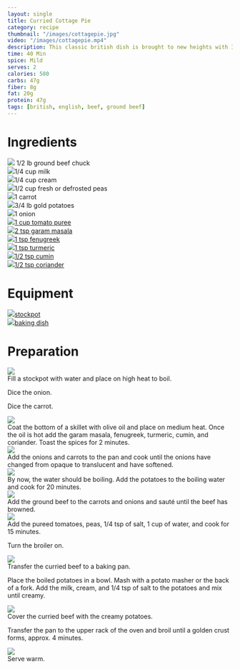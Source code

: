 ```yaml
---
layout: single
title: Curried Cottage Pie
category: recipe
thumbnail: "/images/cottagepie.jpg"
video: "/images/cottagepie.mp4"
description: This classic british dish is brought to new heights with Indian spices. Onions, carrots, peas, tomatoes and beef are coated in aromatic Indian spices and topped with a potato crust.
time: 40 Min
spice: Mild
serves: 2
calories: 580
carbs: 47g
fiber: 8g
fat: 20g
protein: 47g
tags: [british, english, beef, ground beef]
---
```

<div id= "ingredienthdr">
<h1>Ingredients</h1>
</div>

<div id="ingredients">
<div id="ingredientone"><img src="/images/groundbeef.jpeg"/> 1/2 lb ground beef chuck </div>
<div id="ingredienttwo"><img src="/images/milk.jpeg"/>1/4 cup milk</div>
<div id="ingredientthree"><img src="/images/cream.jpeg"/>1/4 cup cream</div>
<div id="ingredientfour"><img src="/images/peas.jpeg"/>1/2 cup fresh or defrosted peas</div>
</div>

<div id="ingredients">
<div id="ingredientone"><img src="/images/carrot.jpeg"/>1 carrot</div>
<div id="ingredienttwo"><img src="/images/goldpotatoes.jpeg"/>3/4 lb gold potatoes</div>
<div id="ingredientthree"><img src="/images/onion.jpeg"/>1 onion</div>
<div id="ingredientfour"><a href="https://www.amazon.com/Cento-Tomato-Puree-28-Ounce-Cans/dp/B001SAWI38/ref=as_li_ss_tl?s=grocery&ie=UTF8&qid=1482333195&sr=1-3&keywords=cento+tomato&linkCode=ll1&tag=cilalime09-20&linkId=ccb14c2a0715f68ddd77ec1f32cb0670"><img src="/images/tomatopuree.jpeg"/>1 cup tomato puree</a></div>
</div>

<div id="ingredients">
<div id="ingredientone"><a href=""><img src="/images/garammasala.jpeg"/>2 tsp garam masala</a></div>
<div id="ingredienttwo"><a href=""><img src="/images/fenugreek.jpeg"/>1 tsp fenugreek</a></div>
<div id="ingredientthree"><a href=""><img src="/images/turmeric.jpeg"/>1 tsp turmeric</a></div>
<div id="ingredientfour"><a href=""><img src="/images/groundcumin.jpeg"/>1/2 tsp cumin</a></div>
</div>

<div id="ingredients">
<div id="ingredientone"><a href="b"><img src="/images/groundcoriander.jpeg"/>1/2 tsp coriander</a></div>
</div>

<div id= "equipmenthdr">
<h1>Equipment</h1>
</div>

<div id="equipment">
<div id="equipmentone"><a href="https://www.amazon.com/Creuset-Signature-Round-French-Truffle/dp/B0076NOFSC/ref=as_li_ss_tl?s=kitchen&rps=1&ie=UTF8&qid=1481598867&sr=1-38&keywords=le+creuset&refinements=p_85:2470955011&th=1&linkCode=ll1&tag=cilalime09-20&linkId=9987204213f6c7ac4d1e12889972e623"><img src="/images/stockpot.jpeg"/>stockpot </a></div>
<div id="equipmenttwo"><a href="https://www.amazon.com/Emile-Henry-Ruffled-Pie-Dish/dp/B00T4ANGGM/ref=as_li_ss_tl?rps=1&ie=UTF8&qid=1482369145&sr=8-16&keywords=emile+henry+baking+dish&refinements=p_85:2470955011&th=1&linkCode=ll1&tag=cilalime09-20&linkId=c5ed42d9b8321456f660c50b43419fe4"><img src="/images/piedish.jpeg"/>baking dish </a></div>
</div>

<div id="preparation">
<h1>Preparation</h1>
</div>

<div id="instruction">
<div id="image"><img src="/images/cottagepie1.jpeg"/> </div>
<div id="step">Fill a stockpot with water and place on high heat to boil.
<p>Dice the onion.</p>
<p> Dice the carrot.</p></div>
</div>

<div id="instruction">
<div id="image"><img src="/images/cottagepie2.jpeg"/> </div>
<div id="step">Coat the bottom of a skillet with olive oil and place on medium heat. Once the oil is hot add the garam masala, fenugreek, turmeric, cumin, and coriander. Toast the spices for 2 minutes.</div>
</div>

<div id="instruction">
<div id="image"><img src="/images/cottagepie3.jpeg"/> </div>
<div id="step">Add the onions and carrots to the pan and cook until the onions have changed from opaque to translucent and have softened.</div>
</div>

<div id="instruction">
<div id="image"><img src="/images/cottagepie4.jpeg"/> </div>
<div id="step">By now, the water should be boiling. Add the potatoes to the boiling water and cook for 20 minutes.</div>
</div>

<div id="instruction">
<div id="image"><img src="/images/cottagepie5.jpeg"/> </div>
<div id="step">Add the ground beef to the carrots and onions and sauté until the beef has browned.</div>
</div>

<div id="instruction">
<div id="image"><img src="/images/cottagepie6.jpeg"/> </div>
<div id="step">Add the pureed tomatoes, peas, 1/4 tsp of salt, 1 cup of water, and cook for 15 minutes.
<p>Turn the broiler on.</p></div>
</div>

<div id="instruction">
<div id="image"><img src="/images/cottagepie7.jpeg"/> </div>
<div id="step">Transfer the curried beef to a baking pan.
<p>Place the boiled potatoes in a bowl. Mash with a potato masher or the back of a fork. Add the milk, cream, and 1/4 tsp of salt to the potatoes and mix until creamy.</p></div>
</div>

<div id="instruction">
<div id="image"><img src="/images/cottagepie8.jpeg"/> </div>
<div id="step">Cover the curried beef with the creamy potatoes.
<p>Transfer the pan to the upper rack of the oven and broil until a golden crust forms, approx. 4 minutes.</p></div>
</div>


<div id="instruction">
<div id="image"><img src="/images/cottagepie9.jpeg"/> </div>
<div id="step"> Serve warm. </div>
</div>
